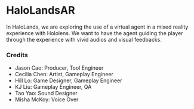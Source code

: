 # HaloLandsAR
In HaloLands, we are exploring the use of a virtual agent in a mixed reality experience with Hololens. We want to have the agent guiding the player through the experience with vivid audios and visual feedbacks.

### Credits
+ Jason Cao: Producer, Tool Engineer
+ Cecilia Chen: Artist, Gameplay Engineer
+ Hill Lo: Game Designer, Gameplay Engineer
+ KJ Liu: Gameplay  Engineer, QA
+ Tao Yao: Sound Designer
+ Misha McKoy: Voice Over
